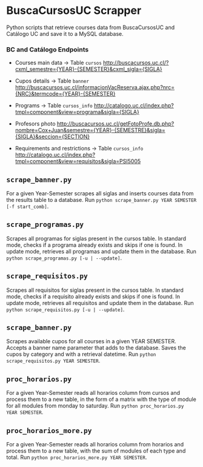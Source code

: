 # BuscaCursosUC Scrapper
Python scripts that retrieve courses data from BuscaCursosUC and Catálogo UC 
and save it to a MySQL database.

### BC and Catálogo Endpoints
+ Courses main data -> Table `cursos`
  http://buscacursos.uc.cl/?cxml_semestre={YEAR}-{SEMESTER}&cxml_sigla={SIGLA}

+ Cupos details -> Table `banner`
  http://buscacursos.uc.cl/informacionVacReserva.ajax.php?nrc={NRC}&termcode={YEAR}-{SEMESTER}

+ Programs -> Table `cursos_info`
  http://catalogo.uc.cl/index.php?tmpl=component&view=programa&sigla={SIGLA}

+ Profesors photo
  http://buscacursos.uc.cl/getFotoProfe.db.php?nombre=Cox+Juan&semestre={YEAR}-{SEMESTRE}&sigla={SIGLA}&seccion={SECTION}

+ Requirements and restrictions -> Table `cursos_info`
  http://catalogo.uc.cl/index.php?tmpl=component&view=requisitos&sigla=PSI5005


## ```scrape_banner.py```
For a given Year-Semester scrapes all siglas and inserts courses data from 
the results table to a database. 
Run ```python scrape_banner.py YEAR SEMESTER [-f start_comb]```.

## ```scrape_programas.py```
Scrapes all programas for siglas present in the cursos table. In standard 
mode, checks if a programa already exists and skips if one is found. In 
update mode, retrieves all programas and update them in the database.
Run ```python scrape_programas.py [-u | --update]```.

## ```scrape_requisitos.py```
Scrapes all requisitos for siglas present in the cursos table. In standard 
mode, checks if a requisito already exists and skips if one is found. In 
update mode, retrieves all requisitos and update them in the database.
Run ```python scrape_requisitos.py [-u | --update]```.

## ```scrape_banner.py```
Scrapes available cupos for all courses in a given YEAR SEMESTER. Accepts a 
banner name parameter that adds to the database. Saves the cupos by category 
and with a retrieval datetime.
Run ```python scrape_requisitos.py YEAR SEMESTER```.

## ```proc_horarios.py```
For a given Year-Semester reads all horarios column from cursos and process 
them to a new table, in the form of a matrix with the type of module for all 
modules from monday to saturday. 
Run ```python proc_horarios.py YEAR SEMESTER```.

## ```proc_horarios_more.py```
For a given Year-Semester reads all horarios column from horarios and process 
them to a new table, with the sum of modules of each type and total.
Run ```python proc_horarios_more.py YEAR SEMESTER```.
